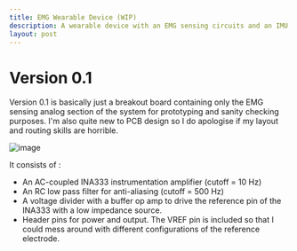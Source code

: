 ```yaml
---
title: EMG Wearable Device (WIP)
description: A wearable device with an EMG sensing circuits and an IMU for motion capture. 
layout: post
---
```


# Version 0.1
Version 0.1 is basically just a breakout board containing only the EMG sensing analog section of the system for prototyping and sanity checking purposes. I'm also quite new to PCB design so I do apologise if my layout and routing skills are horrible. 

![image](
msuicc.github.io/assets/v0.1.png)

It consists of : 
- An AC-coupled INA333 instrumentation amplifier (cutoff = 10 Hz)
- An RC low pass filter for anti-aliasing (cutoff = 500 Hz)
- A voltage divider with a buffer op amp to drive the reference pin of the INA333 with a low impedance source.
- Header pins for power and output. The VREF pin is included so that I could mess around with different configurations of the reference electrode.  
